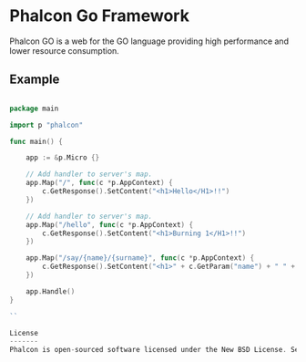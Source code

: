Phalcon Go Framework
====================

Phalcon GO is a web for the GO language providing high performance and lower resource consumption.

Example
-------

```go

package main

import p "phalcon"

func main() {

    app := &p.Micro {}

    // Add handler to server's map.
    app.Map("/", func(c *p.AppContext) {
        c.GetResponse().SetContent("<h1>Hello</H1>!!")
    })

    // Add handler to server's map.
    app.Map("/hello", func(c *p.AppContext) {
        c.GetResponse().SetContent("<h1>Burning 1</H1>!!")
    })

    app.Map("/say/{name}/{surname}", func(c *p.AppContext) {
        c.GetResponse().SetContent("<h1>" + c.GetParam("name") + " " + c.GetParam("surname") + "</H1>!!")
    })

    app.Handle()
}

``

License
-------
Phalcon is open-sourced software licensed under the New BSD License. See the docs/LICENSE.txt file for more information.